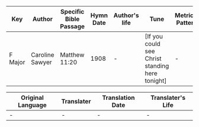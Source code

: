 Key | Author   | Specific Bible Passage     |Hymn Date |Author's life |Tune |Metrical Pattern   |Composer/Source
-- | --------- | ---------------------------|----------|--------------|-----|-------------------|-------------  
F Major |Caroline Sawyer |Matthew 11:20 |1908 |- |[If you could see Christ standing here tonight] |- |D. B. Towner

Original Language | Translater | Translation Date   | Translater's Life  
----------------- | --------- | --------------------|-------------     
\- |- |- |-
